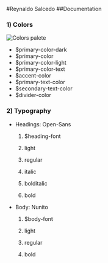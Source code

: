 #Reynaldo Salcedo
##Documentation
### 1) Colors

![Colors palete](https://github.com/renisalcedo/portfolio/blob/master/palette.png "Colors palette")

* $primary-color-dark
* $primary-color
* $primary-color-light
* $primary-color-text
* $accent-color
* $primary-text-color
* $secondary-text-color
* $divider-color

### 2) Typography

* Headings: Open-Sans

  1. $heading-font

    1. light
    2. regular
    3. italic
    4. bolditalic
    5. bold

* Body: Nunito

  1. $body-font

    1. light
    1. regular
    1. bold
